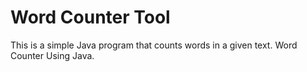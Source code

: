 # Word Counter Tool

This is a simple Java program that counts words in a given text.
Word Counter Using Java.
